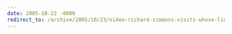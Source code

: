 ```yaml
---
date: 2005-10-22 -0800
redirect_to: /archive/2005/10/23/video-richard-simmons-visits-whose-line-is-it-anyway.aspx/
---
```

